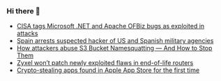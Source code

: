### Hi there 👋

<!--START_SECTION:feed-->
* [CISA tags Microsoft .NET and Apache OFBiz bugs as exploited in attacks](https://www.bleepingcomputer.com/news/security/cisa-tags-microsoft-net-and-apache-ofbiz-bugs-as-exploited-in-attacks/)
* [Spain arrests suspected hacker of US and Spanish military agencies](https://www.bleepingcomputer.com/news/legal/spain-arrests-suspected-hacker-of-us-and-spanish-military-agencies/)
* [How attackers abuse S3 Bucket Namesquatting — And How to Stop Them](https://www.bleepingcomputer.com/news/security/how-attackers-abuse-s3-bucket-namesquatting-and-how-to-stop-them/)
* [Zyxel won’t patch newly exploited flaws in end-of-life routers](https://www.bleepingcomputer.com/news/security/zyxel-wont-patch-newly-exploited-flaws-in-end-of-life-routers/)
* [Crypto-stealing apps found in Apple App Store for the first time](https://www.bleepingcomputer.com/news/mobile/crypto-stealing-apps-found-in-apple-app-store-for-the-first-time/)
<!--END_SECTION:feed-->

<!--
**frankenk/frankenk** is a ✨ _special_ ✨ repository because its `README.md` (this file) appears on your GitHub profile.

Here are some ideas to get you started:

- 🔭 I’m currently working on ...
- 🌱 I’m currently learning ...
- 👯 I’m looking to collaborate on ...
- 🤔 I’m looking for help with ...
- 💬 Ask me about ...
- 📫 How to reach me: ...
- 😄 Pronouns: ...
- ⚡ Fun fact: ...
-->



